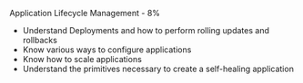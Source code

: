 Application Lifecycle Management - 8%

- Understand Deployments and how to perform rolling updates and rollbacks
- Know various ways to configure applications 
- Know how to scale applications
- Understand the primitives necessary to create a self-healing application
